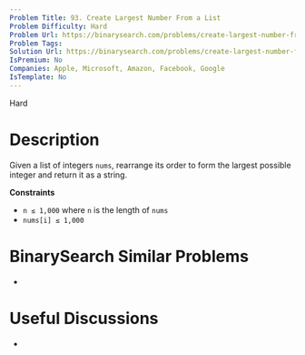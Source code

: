 ```yaml
---
Problem Title: 93. Create Largest Number From a List
Problem Difficulty: Hard
Problem Url: https://binarysearch.com/problems/create-largest-number-from-a-list/
Problem Tags: 
Solution Url: https://binarysearch.com/problems/create-largest-number-from-a-list/solutions/
IsPremium: No
Companies: Apple, Microsoft, Amazon, Facebook, Google
IsTemplate: No
---
```


<span style="color: ;">Hard</span>

# Description

Given a list of integers `nums`, rearrange its order to form the largest possible integer and return it as a string.

**Constraints**
- `n ≤ 1,000` where `n` is the length of `nums`
- `nums[i] ≤ 1,000`

# BinarySearch Similar Problems

- []()

# Useful Discussions

- []()
